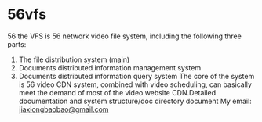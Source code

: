 56vfs
=====
56 the VFS is 56 network video file system, including the following three parts:
1. The file distribution system (main)
2. Documents distributed information management system
3. Documents distributed information query system
The core of the system is 56 video CDN system, combined with video scheduling, can basically meet the demand of most of the video website CDN.Detailed documentation and system structure/doc directory document
My email: jiaxiongbaobao@gmail.com

